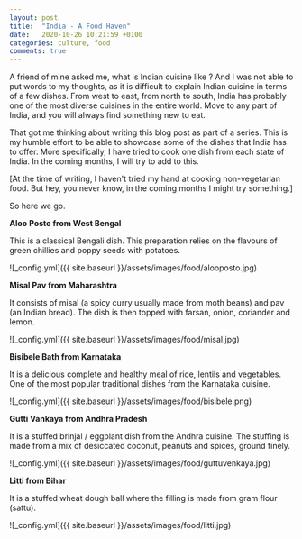 ```yaml
---
layout: post
title:  "India - A Food Haven"
date:   2020-10-26 10:21:59 +0100
categories: culture, food
comments: true
---
```


A friend of mine asked me, what is Indian cuisine like ? And I was not able to put words to my thoughts, as it is difficult to explain Indian cuisine in terms of a few dishes. From west to east, from north to south, India has probably one of the most diverse cuisines in the entire world. Move to any part of India, and you will always find something new to eat. 

That got me thinking about writing this blog post as part of a series. This is my humble effort to be able to showcase some of the dishes that India has to offer. More specifically, I have tried to cook one dish from each state of India. In the coming months, I will try to add to this.

[At the time of writing, I haven't tried my hand at cooking non-vegetarian food. But hey, you never know, in the coming months I might try something.]

So here we go.

<b>Aloo Posto from West Bengal </b>

This is a classical Bengali dish. This preparation relies on the flavours of green chillies and poppy seeds with potatoes.

![_config.yml]({{ site.baseurl }}/assets/images/food/alooposto.jpg)


<b> Misal Pav from Maharashtra </b>

It consists of misal (a spicy curry usually made from moth beans) and pav (an Indian bread). The dish is then topped with farsan, onion, coriander and lemon.

![_config.yml]({{ site.baseurl }}/assets/images/food/misal.jpg)


<b> Bisibele Bath from Karnataka </b>

It is a delicious complete and healthy meal of rice, lentils and vegetables. One of the most popular traditional dishes from the Karnataka cuisine.

![_config.yml]({{ site.baseurl }}/assets/images/food/bisibele.png)


<b> Gutti Vankaya from Andhra Pradesh </b>

It is a stuffed brinjal / eggplant dish from the Andhra cuisine. The stuffing is made from a mix of desiccated coconut, peanuts and spices, ground finely.

![_config.yml]({{ site.baseurl }}/assets/images/food/guttuvenkaya.jpg)


<b> Litti from Bihar </b>

It is a stuffed wheat dough ball where the filling is made from gram flour (sattu).

![_config.yml]({{ site.baseurl }}/assets/images/food/litti.jpg)